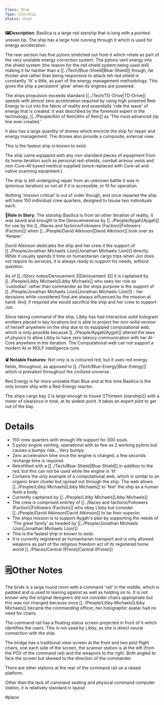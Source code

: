 ```yaml
---
Class: Ship
Type: Starship
Status: Used
---
```

**🖼️Description**: 
Basilica  is a large red starship that is long with a pointed uneven tip. The ship has a large hole running through it which is used for energy acceleration. 

The rear section has five pylons stretched out from it which rotate as part of the very unstable energy correction system. The pylons vent energy into the shield system (the reason for the red shield system being used still) making it far hardier than a [[../Tech/Blue-Shield|Blue-Shield]] though, far thicker and rather than being responsive to attack teh red shield is constantly 'lit' a little, as part of the energy management methodology. This gives the ship a persistent 'glow' when its engines are powered.

The ships propulsion exceeds standard [[../Tech/TD-Drive|TD-Drive]] speeds with almost zero acceleration required by using high powered Red-Energy  to cut into the fabric of reality and essentially 'ride the wave' of energy that is created. It was described by the foremost expert in the technology, [[../People/Alin of Kein|Alin of Kein]] as 'The most advanced zip line ever created.'

It also has a large quantity of drones which encircle the ship for repair and energy management. The drones also provide a composite, external view. 

This is the fastest ship in known to exist. 

The ship came equipped with any non-standard pieces of equipment from its home iteration such as personal red-shields, combat armour vests and non-Cure-All based medical supplied (since replaced with Cure-all and native scanning equipment.)

The ship is still undergoing repair from an unknown battle it was in (previous iteration) so not all if it is accessible, or fit for operation. 

Nothing 'mission critical' is out of order though, and once repaired the ship will have 150 individual crew quarters, designed to house two individuals each.

**📜Role in Story**: 
The starship Basilica is from an other iteration of reality, it was saved and brought to the Denouemeverse by [[../People/Aygah|Aygah]] for use by the [[../Races and factions/Followers (Faction)|Followers (Faction)]] when [[../People/David Atkinson|David Atkinson]] took over as 'Keeper.'

David Atkinson dedicates the ship and her crew it the support of [[../People/Jonathan Michaels (Jon)|Jonathan Michaels (Jon)]] directly. While it usually spends it time on humanitarian cargo trips when Jon does not require its services, it is always ready to support his needs, without question. 

As of [[../Story notes/Denouement 3|Denouement 3]] it is captained by [[../People/Libby Michaels|Libby Michaels]] who sees her role as 'custodian' rather than commander as the ships purpose is the support of [[../People/Jonathan Michaels (Jon)|Jonathan Michaels (Jon)]] - her decisions while considered final are always influenced by the mission at hand. And, if required she would sacrifice the ship and her crew to support Jon. 

Since taking command of the ship, Libby has had interactive solid hologram emitters placed in key locations but is able to project her non-solid version of herself anywhere on the ship due to its equipped computational web, which is only possible because [[../People/Aygah|Aygah]] altered the laws of physics to allow Libby to have zero latency communication with her AI-Core anywhere in the iteration. The Computational web can not support a modern AI or NOLF intelligence core. 

**⛲ Notable Features**:
Not only is is coloured red, but it uses red energy fields, throughout, as apposed to [[../Tech/Blue-Energy|Blue-Energy]] which is prevalent throughout the civilized universe. 

Red Energy is far more unstable than Blue and at this time Basilica is the only known ship with a Red-Energy reactor. 

The ships cargo bay 2 is large enough to house [[Thirteen (starship)]] with a meter of clearance in total, at its widest point. It takes an expert pilot to get out of the bay. 
# Details
- 150 crew quarters with enough life support for 300 souls.
- 5 pylon engine venting, operational with as few as 2 working pylons but causes a bumpy ride... Very bumpy 
- Zero acceleration time once the engine is charged, a few seconds recharge time *is* required. 
- Retrofitted with a [[../Tech/Blue-Shield|Blue-Shield]] in addition to the red, but this can not be used while the engine is 'lit' 
- Contains the only example of a computational web, which is similar to an organic brain cluster but spread out through the ship. The web allows [[../People/Libby Michaels|Libby Michaels]] to 'feel' the ship as a human feels a body. 
- Currently captained by [[../People/Libby Michaels|Libby Michaels]]
- The crew is comprised entirley of [[../Races and factions/Followers (Faction)|Followers (Faction)]] who obey Libby but consider [[../People/David Atkinson|David Atkinson]] to be their superior. 
- The ships mission is to support Aygah's plan by supporting the needs of 'The great family' as headed by [[../People/Jonathan Michaels (Jon)|Jonathan Michaels (Jon)]]
- This is the fastest ship in known to exist. 
- It is currently registered as humanitarian transport and is only allowed weapons as part of the religious freedom act of its registered home world [[../Places/Central (Prime)|Central (Prime)]]

# **🗒️Other Notes**
The bride is a large round room with a command 'rail' in the middle, which is padded and is used to leaning against as well as holding on to. It is not known why the original designers did not consider chairs appropriate but this was not changed because once [[../People/Libby Michaels|Libby Michaels]] became the commanding officer, her holographic avatar had no need for chairs.

The command rail has a floating status screen projected in front of it which identifies the users. This is not used by Libby, as she is direct neural connection with the ship. 

The bridge has a traditional view-screen at the front and two pilot flight chairs, one each side of the screen, the scanner station is at the left (from the POV of the command rail) and the weapons to the right. Both angled to face the screen but skewed to the direction of the commander. 

There are other stations at the rear of the command rail on a raised platform. 

Other than the lack of command seating and physical command computer station, it is relatively standard in layout.

#place 